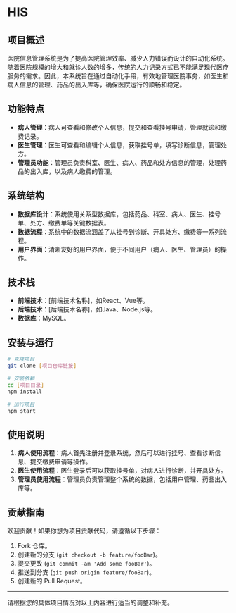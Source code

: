 # HIS

## 项目概述

医院信息管理系统是为了提高医院管理效率、减少人力错误而设计的自动化系统。随着医院规模的增大和就诊人数的增多，传统的人力记录方式已不能满足现代医疗服务的需求。因此，本系统旨在通过自动化手段，有效地管理医院事务，如医生和病人信息的管理、药品的出入库等，确保医院运行的顺畅和稳定。

## 功能特点

- **病人管理**：病人可查看和修改个人信息，提交和查看挂号申请，管理就诊和缴费记录。
- **医生管理**：医生可查看和编辑个人信息，获取挂号单，填写诊断信息，管理处方。
- **管理员功能**：管理员负责科室、医生、病人、药品和处方信息的管理，处理药品的出入库，以及病人缴费的管理。

## 系统结构

- **数据库设计**：系统使用关系型数据库，包括药品、科室、病人、医生、挂号单、处方、缴费单等关键数据表。
- **数据流程**：系统中的数据流涵盖了从挂号到诊断、开具处方、缴费等一系列流程。
- **用户界面**：清晰友好的用户界面，便于不同用户（病人、医生、管理员）的操作。

## 技术栈

- **前端技术**：[前端技术名称]，如React、Vue等。
- **后端技术**：[后端技术名称]，如Java、Node.js等。
- **数据库**：MySQL。

## 安装与运行

```bash
# 克隆项目
git clone [项目仓库链接]

# 安装依赖
cd [项目目录]
npm install

# 运行项目
npm start
```

## 使用说明

1. **病人使用流程**：病人首先注册并登录系统，然后可以进行挂号、查看诊断信息、提交缴费申请等操作。
2. **医生使用流程**：医生登录后可以获取挂号单，对病人进行诊断，并开具处方。
3. **管理员使用流程**：管理员负责管理整个系统的数据，包括用户管理、药品出入库等。

## 贡献指南

欢迎贡献！如果你想为项目贡献代码，请遵循以下步骤：

1. Fork 仓库。
2. 创建新的分支 (`git checkout -b feature/fooBar`)。
3. 提交更改 (`git commit -am 'Add some fooBar'`)。
4. 推送到分支 (`git push origin feature/fooBar`)。
5. 创建新的 Pull Request。

---

请根据您的具体项目情况对以上内容进行适当的调整和补充。
